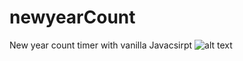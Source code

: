 # newyearCount

New year count timer with vanilla Javacsirpt
![alt text](https://github.com/jeantrue/NewyearCount/blob/master/counter_timer.jpg?raw=true)
